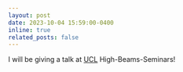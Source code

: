 ```yaml
---
layout: post
date: 2023-10-04 15:59:00-0400
inline: true
related_posts: false
---
```


 I will be giving a talk at [UCL](https://www.ucl.ac.uk/) High-Beams-Seminars!

